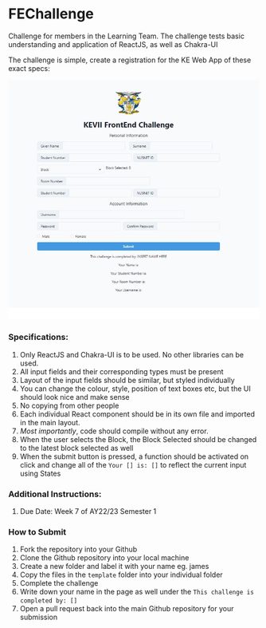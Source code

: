 # FEChallenge
Challenge for members in the Learning Team.  The challenge tests basic understanding and application of ReactJS, as well as Chakra-UI

The challenge is simple, create a registration for the KE Web App of these exact specs:

![Image of Challenge](/sample.png)

### Specifications:
1. Only ReactJS and Chakra-UI is to be used. No other libraries can be used.
2. All input fields and their corresponding types must be present
3. Layout of the input fields should be similar, but styled individually
4. You can change the colour, style, position of text boxes etc, but the UI should look nice and make sense
5. No copying from other people
6. Each individual React component should be in its own file and imported in the main layout.
7. *Most importantly*, code should compile without any error.
8. When the user selects the Block, the Block Selected should be changed to the latest block selected as well
9. When the submit button is pressed, a function should be activated on click and change all of the `Your [] is: []` to reflect the current input using States

### Additional Instructions:
1. Due Date: Week 7 of AY22/23 Semester 1

### How to Submit
1. Fork the repository into your Github
2. Clone the Github repository into your local machine
3. Create a new folder and label it with your name eg. james
4. Copy the files in the `template` folder into your individual folder
5. Complete the challenge
6. Write down your name in the page as well under the `This challenge is completed by: []` 
7. Open a pull request back into the main Github repository for your submission